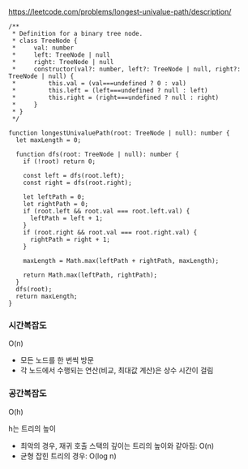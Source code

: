 https://leetcode.com/problems/longest-univalue-path/description/

```tsx
/**
 * Definition for a binary tree node.
 * class TreeNode {
 *     val: number
 *     left: TreeNode | null
 *     right: TreeNode | null
 *     constructor(val?: number, left?: TreeNode | null, right?: TreeNode | null) {
 *         this.val = (val===undefined ? 0 : val)
 *         this.left = (left===undefined ? null : left)
 *         this.right = (right===undefined ? null : right)
 *     }
 * }
 */

function longestUnivaluePath(root: TreeNode | null): number {
  let maxLength = 0;

  function dfs(root: TreeNode | null): number {
    if (!root) return 0;

    const left = dfs(root.left);
    const right = dfs(root.right);

    let leftPath = 0;
    let rightPath = 0;
    if (root.left && root.val === root.left.val) {
      leftPath = left + 1;
    }
    if (root.right && root.val === root.right.val) {
      rightPath = right + 1;
    }

    maxLength = Math.max(leftPath + rightPath, maxLength);

    return Math.max(leftPath, rightPath);
  }
  dfs(root);
  return maxLength;
}
```

### 시간복잡도

O(n)

- 모든 노드를 한 번씩 방문
- 각 노드에서 수행되는 연산(비교, 최대값 계산)은 상수 시간이 걸림

### 공간복잡도

O(h)

h는 트리의 높이

- 최악의 경우, 재귀 호출 스택의 깊이는 트리의 높이와 같아짐: O(n)
- 균형 잡힌 트리의 경우: O(log n)
